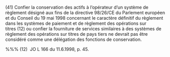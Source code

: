 (41) Confier la conservation des actifs à l’opérateur d’un système de règlement désigné aux fins de la directive 98/26/CE du Parlement européen et du Conseil du 19 mai 1998 concernant le caractère définitif du règlement dans les systèmes de paiement et de règlement des opérations sur titres (12) ou confier la fourniture de services similaires à des systèmes de règlement des opérations sur titres de pays tiers ne devrait pas être considéré comme une délégation des fonctions de conservation.

%%% (12)  JO L 166 du 11.6.1998, p. 45.